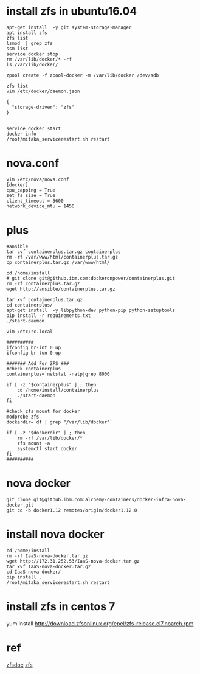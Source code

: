 # install zfs in ubuntu16.04

``` shell
apt-get install  -y git system-storage-manager
apt install zfs
zfs list
lsmod  | grep zfs
ssm list
service docker stop
rm /var/lib/docker/* -rf
ls /var/lib/docker/

zpool create -f zpool-docker -m /var/lib/docker /dev/sdb

zfs list
vim /etc/docker/daemon.json

{
  "storage-driver": "zfs"
}


service docker start
docker info
/root/mitaka_servicerestart.sh restart

```

# nova.conf

``` shell
vim /etc/nova/nova.conf
[docker]
cpu_capping = True
set_fs_size = True
client_timeout = 3600
network_device_mtu = 1450
```


# plus

``` shell
#ansible
tar cvf containerplus.tar.gz containerplus
rm -rf /var/www/html/containerplus.tar.gz
cp containerplus.tar.gz /var/www/html/

cd /home/install
# git clone git@github.ibm.com:dockeronpower/containerplus.git
rm -rf containerplus.tar.gz
wget http://ansible/containerplus.tar.gz

tar xvf containerplus.tar.gz
cd containerplus/
apt-get install  -y libpython-dev python-pip python-setuptools
pip install -r requirements.txt
./start-daemon

vim /etc/rc.local

##########
ifconfig br-int 0 up
ifconfig br-tun 0 up

####### Add For ZFS ###
#check containerplus
containerplus=`netstat -natp|grep 8000`

if [ -z "$containerplus" ] ; then
    cd /home/install/containerplus
    ./start-daemon
fi

#check zfs mount for docker
modprobe zfs
dockerdir=`df | grep "/var/lib/docker"`

if [ -z "$dockerdir" ] ; then
    rm -rf /var/lib/docker/*
    zfs mount -a
    systemctl start docker
fi
##########

```
# nova docker
```
git clone git@github.ibm.com:alchemy-containers/docker-infra-nova-docker.git                                                                                                                           
git co -b docker1.12 remotes/origin/docker1.12.0

```

# install nova docker
```
cd /home/install
rm -rf IaaS-nova-docker.tar.gz
wget http://172.31.252.53/IaaS-nova-docker.tar.gz
tar xvf IaaS-nova-docker.tar.gz 
cd IaaS-nova-docker/
pip install .
/root/mitaka_servicerestart.sh restart
```

# install zfs in centos 7
yum install http://download.zfsonlinux.org/epel/zfs-release.el7.noarch.rpm

# ref
[zfsdoc](https://github.com/zfsonlinux/zfs/wiki/RHEL-%26-CentOS)
[zfs](http://download.zfsonlinux.org/epel/zfs-release.el7.noarch.rpm)

